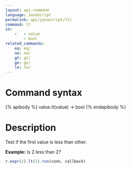 ```yaml
---
layout: api-command
language: JavaScript
permalink: api/javascript/lt/
command: lt
io:
    -   - value
        - bool
related_commands:
    eq: eq/
    ne: ne/
    gt: gt/
    ge: ge/
    le: le/
---
```


# Command syntax #

{% apibody %}
value.lt(value) &rarr; bool
{% endapibody %}

# Description #

Test if the first value is less than other.

__Example:__ Is 2 less than 2?

```js
r.expr(2).lt(2).run(conn, callback)
```
